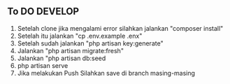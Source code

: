 ## To DO DEVELOP
1. Setelah clone jika mengalami error silahkan jalankan "composer install"
2. Setelah itu jalankan "cp .env.example .enx"
3. Setelah sudah jalankan "php artisan key:generate"
4. Jalankan "php artisan migrate:fresh"
5. Jalankan "php artisan db:seed
6. php artisan serve
7. Jika melakukan Push Silahkan save di branch masing-masing
